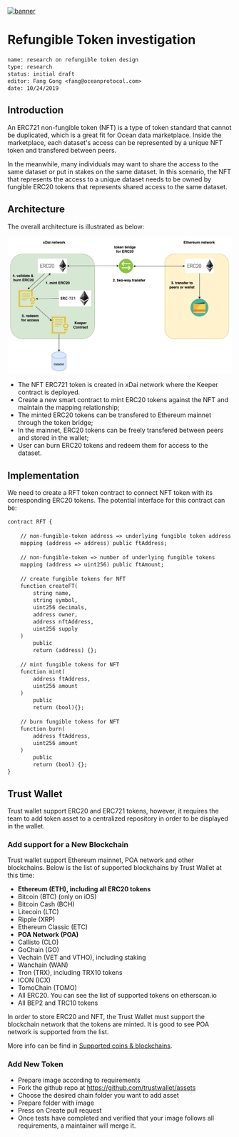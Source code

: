 [![banner](https://raw.githubusercontent.com/oceanprotocol/art/master/github/repo-banner%402x.png)](https://oceanprotocol.com)

#   Refungible Token investigation

```
name: research on refungible token design
type: research
status: initial draft
editor: Fang Gong <fang@oceanprotocol.com>
date: 10/24/2019
```

## Introduction

An ERC721 non-fungible token (NFT) is a type of token standard that cannot be duplicated, which is a great fit for Ocean data marketplace. Inside the marketplace, each dataset's access can be represented by a unique NFT token and transfered between peers.

In the meanwhile, many individuals may want to share the access to the same dataset or put in stakes on the same dataset. In this scenario, the NFT that represents the access to a unique dataset needs to be owned by fungible ERC20 tokens that represents shared access to the same dataset.

## Architecture

The overall architecture is illustrated as below:

<img src="img/arch.jpg" />

* The NFT ERC721 token is created in xDai network where the Keeper contract is deployed.
* Create a new smart contract to mint ERC20 tokens against the NFT and maintain the mapping relationship;
* The minted ERC20 tokens can be transfered to Ethereum mainnet through the token bridge;
* In the mainnet, ERC20 tokens can be freely transfered between peers and stored in the wallet;
* User can burn ERC20 tokens and redeem them for access to the dataset.


## Implementation

We need to create a RFT token contract to connect NFT token with its corresponding ERC20 tokens. The potential interface for this contract can be: 

```Solidity
contract RFT {

	// non-fungible-token address => underlying fungible token address
	mapping (address => address) public ftAddress;
	
	// non-fungible-token => number of underlying fungible tokens
	mapping (address => uint256) public ftAmount;
	
	// create fungible tokens for NFT
	function createFT(
		string name, 
		string symbol,
		uint256 decimals,
		address owner,
		address nftAddress,
		uint256 supply
	) 
		public
		return (address) {};
	
	// mint fungible tokens for NFT
	function mint(
		address ftAddress,
		uint256 amount
	)
		public
		return (bool){};
	
	// burn fungible tokens for NFT
	function burn(
		address ftAddress,
		uint256 amount
	)
		public
		return (bool) {};
}
``` 

## Trust Wallet

Trust wallet support ERC20 and ERC721 tokens, however, it requires the team to add token asset to a centralized repository in order to be displayed in the wallet.

### Add support for a New Blockchain

Trust wallet support Ethereum mainnet, POA network and other blockchains. Below is the list of supported blockchains by Trust Wallet at this time:

* **Ethereum (ETH), including all ERC20 tokens**
* Bitcoin (BTC) (only on iOS)
* Bitcoin Cash (BCH)
* Litecoin (LTC)
* Ripple (XRP)
* Ethereum Classic (ETC)
* **POA Network (POA)**
* Callisto (CLO)
* GoChain (GO)
* Vechain (VET and VTHO), including staking
* Wanchain (WAN)
* Tron (TRX), including TRX10 tokens
* ICON (ICX)
* TomoChain (TOMO)
* All ERC20. You can see the list of supported tokens on etherscan.io
* All BEP2 and TRC10 tokens

In order to store ERC20 and NFT, the Trust Wallet must support the blockchain network that the tokens are minted. It is good to see POA network is supported from the list.

More info can be find in [Supported coins & blockchains](https://trustwallet.com/assets).

### Add New Token 

* Prepare image according to requirements
* Fork the github repo at https://github.com/trustwallet/assets
* Choose the desired chain folder you want to add asset
* Prepare folder with image
* Press on Create pull request
* Once tests have completed and verified that your image follows all requirements, a maintainer will merge it. 